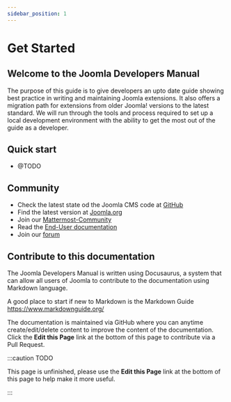 ```yaml
---
sidebar_position: 1
---
```


Get Started
===============
## Welcome to the Joomla Developers Manual
The purpose of this guide is to give developers an upto date guide showing best practice in
writing and maintaining Joomla extensions.
It also offers a migration path for extensions from older Joomla! versions to the latest standard.
We will run through the tools and process required to set up a local development environment with
the ability to get the most out of the guide as a developer.

## Quick start
- @TODO

## Community
- Check the latest state od the Joomla CMS code at [GitHub](https://github.com/joomla/joomla-cms)
- Find the latest version at [Joomla.org](https://joomla.org)
- Join our [Mattermost-Community](https://joomlacommunity.cloud.mattermost.com/)
- Read the [End-User documentation](https://docs.joomla.org)
- Join our [forum](https://forum.joomla.org)

## Contribute to this documentation

The Joomla Developers Manual is written using Docusaurus, a system that can allow all users of Joomla to
contribute to the documentation using Markdown language.

A good place to start if new to Markdown is the Markdown Guide
https://www.markdownguide.org/

The documentation is maintained via GitHub where you can anytime create/edit/delete content to improve the content
of the documentation. Click the **Edit this Page** link at the bottom of this page to contribute via a Pull Request.

:::caution TODO

This page is unfinished, please use the **Edit this Page** link at the bottom of this page to help make it more useful.

:::
